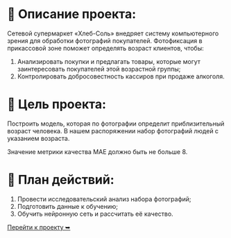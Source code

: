 # 📝 Описание проекта: 
    
Сетевой супермаркет «Хлеб-Соль» внедряет систему компьютерного зрения для обработки фотографий покупателей. Фотофиксация в прикассовой зоне поможет определять возраст клиентов, чтобы:
    
1. Анализировать покупки и предлагать товары, которые могут заинтересовать покупателей этой возрастной группы;
2. Контролировать добросовестность кассиров при продаже алкоголя.
   
# 🎯 Цель проекта: 

Построить модель, которая по фотографии определит приблизительный возраст человека. В нашем распоряжении набор фотографий людей с указанием возраста. 
    
Значение метрики качества MAE должно быть не больше 8.

# 📅 План действий: 
    
1. Провести исследовательский анализ набора фотографий;
2. Подготовить данные к обучению;
3. Обучить нейронную сеть и рассчитать её качество.

[Перейти к проекту ➥](https://github.com/glumov-d/glumov-d.github.io/blob/main/practicum-projects/Age-Prediction(Neural-Networks%2CResNet50%2CTensorFlow)/age-predict(neural-net%2Cresnet50%2Ctensorflow).ipynb)
